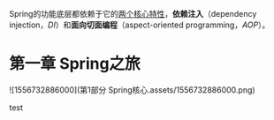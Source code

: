 Spring的功能底层都依赖于它的<u>两个核心特性</u>，**依赖注入**（dependency injection，*DI*）和**面向切面编程**（aspect-oriented programming，*AOP*）。

# 第一章 Spring之旅

 

![1556732886000](第1部分 Spring核心.assets/1556732886000.png)

test